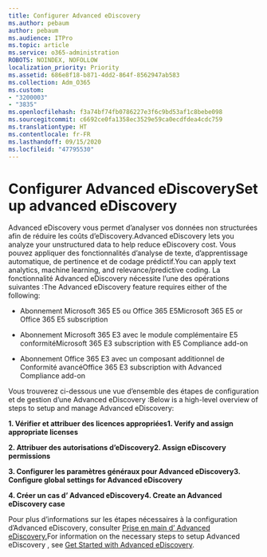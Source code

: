 ```yaml
---
title: Configurer Advanced eDiscovery
ms.author: pebaum
author: pebaum
ms.audience: ITPro
ms.topic: article
ms.service: o365-administration
ROBOTS: NOINDEX, NOFOLLOW
localization_priority: Priority
ms.assetid: 686e8f18-b871-4dd2-864f-8562947ab583
ms.collection: Adm_O365
ms.custom:
- "3200003"
- "3835"
ms.openlocfilehash: f3a74bf74fb0786227e3f6c9bd53af1c8bebe098
ms.sourcegitcommit: c6692ce0fa1358ec3529e59ca0ecdfdea4cdc759
ms.translationtype: HT
ms.contentlocale: fr-FR
ms.lasthandoff: 09/15/2020
ms.locfileid: "47795530"
---
```

# <a name="set-up-advanced-ediscovery"></a><span data-ttu-id="d2554-102">Configurer Advanced eDiscovery</span><span class="sxs-lookup"><span data-stu-id="d2554-102">Set up advanced eDiscovery</span></span>

<span data-ttu-id="d2554-103">Advanced eDiscovery vous permet d’analyser vos données non structurées afin de réduire les coûts d’eDiscovery.</span><span class="sxs-lookup"><span data-stu-id="d2554-103">Advanced eDiscovery lets you analyze your unstructured data to help reduce eDiscovery cost.</span></span> <span data-ttu-id="d2554-104">Vous pouvez appliquer des fonctionnalités d’analyse de texte, d’apprentissage automatique, de pertinence et de codage prédictif.</span><span class="sxs-lookup"><span data-stu-id="d2554-104">You can apply text analytics, machine learning, and relevance/predictive coding.</span></span>  <span data-ttu-id="d2554-105">La fonctionnalité Advanced eDiscovery nécessite l’une des opérations suivantes :</span><span class="sxs-lookup"><span data-stu-id="d2554-105">The Advanced eDiscovery feature requires either of the following:</span></span>

- <span data-ttu-id="d2554-106">Abonnement Microsoft 365 E5 ou Office 365 E5</span><span class="sxs-lookup"><span data-stu-id="d2554-106">Microsoft 365 E5 or Office 365 E5 subscription</span></span>

- <span data-ttu-id="d2554-107">Abonnement Microsoft 365 E3 avec le module complémentaire E5 conformité</span><span class="sxs-lookup"><span data-stu-id="d2554-107">Microsoft 365 E3 subscription with E5 Compliance add-on</span></span>

- <span data-ttu-id="d2554-108">Abonnement Office 365 E3 avec un composant additionnel de Conformité avancé</span><span class="sxs-lookup"><span data-stu-id="d2554-108">Office 365 E3 subscription with Advanced Compliance add-on</span></span>

<span data-ttu-id="d2554-109">Vous trouverez ci-dessous une vue d’ensemble des étapes de configuration et de gestion d’une Advanced eDiscovery :</span><span class="sxs-lookup"><span data-stu-id="d2554-109">Below is a high-level overview of steps to setup and manage Advanced eDiscovery:</span></span>

<span data-ttu-id="d2554-110">**1. Vérifier et attribuer des licences appropriées**</span><span class="sxs-lookup"><span data-stu-id="d2554-110">**1. Verify and assign appropriate licenses**</span></span>

<span data-ttu-id="d2554-111">**2. Attribuer des autorisations d’eDiscovery**</span><span class="sxs-lookup"><span data-stu-id="d2554-111">**2. Assign eDiscovery permissions**</span></span>

<span data-ttu-id="d2554-112">**3. Configurer les paramètres généraux pour Advanced eDiscovery**</span><span class="sxs-lookup"><span data-stu-id="d2554-112">**3. Configure global settings for Advanced eDiscovery**</span></span>

<span data-ttu-id="d2554-113">**4. Créer un cas d’ Advanced eDiscovery**</span><span class="sxs-lookup"><span data-stu-id="d2554-113">**4. Create an Advanced eDiscovery case**</span></span>

<span data-ttu-id="d2554-114">Pour plus d’informations sur les étapes nécessaires à la configuration d’Advanced eDiscovery, consulter [Prise en main d’ Advanced eDiscovery.](https://docs.microsoft.com/microsoft-365/compliance/get-started-with-advanced-ediscovery?view=o365-worldwide)</span><span class="sxs-lookup"><span data-stu-id="d2554-114">For information on the necessary steps to setup Advanced eDiscovery , see  [Get Started with Advanced eDiscovery](https://docs.microsoft.com/microsoft-365/compliance/get-started-with-advanced-ediscovery?view=o365-worldwide).</span></span>
